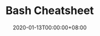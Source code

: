 ---
title: Bash Cheatsheet
date: "2020-01-13T00:00:00+08:00"
cover: "cover.png"
tags: 
  - bash
  - shell
  - cheatsheet
keywords: 
  - bash
  - shell
  - cheatsheet
description: ""
showFullContent: false
readingTime: false
---